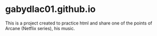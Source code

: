 # gabydlac01.github.io
This is a project created to practice html and share one of the points of Arcane (Netflix series), his music.
